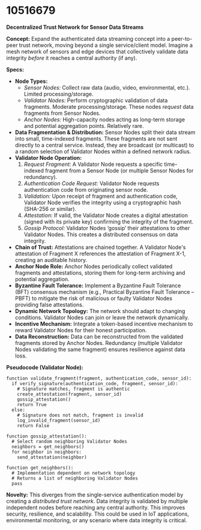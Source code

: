 # 10516679

**Decentralized Trust Network for Sensor Data Streams**

**Concept:** Expand the authenticated data streaming concept into a peer-to-peer trust network, moving beyond a single service/client model.  Imagine a mesh network of sensors and edge devices that collectively validate data integrity *before* it reaches a central authority (if any).

**Specs:**

*   **Node Types:**
    *   *Sensor Nodes:*  Collect raw data (audio, video, environmental, etc.). Limited processing/storage.
    *   *Validator Nodes:*  Perform cryptographic validation of data fragments.  Moderate processing/storage.  These nodes *request* data fragments from Sensor Nodes.
    *   *Anchor Nodes:*  High-capacity nodes acting as long-term storage and potential aggregation points. Relatively rare.
*   **Data Fragmentation & Distribution:**  Sensor Nodes split their data stream into small, time-indexed fragments. These fragments are not sent directly to a central service.  Instead, they are broadcast (or multicast) to a random selection of Validator Nodes within a defined network radius.
*   **Validator Node Operation:**
    1.  *Request Fragment:*  A Validator Node requests a specific time-indexed fragment from a Sensor Node (or multiple Sensor Nodes for redundancy).
    2.  *Authentication Code Request:* Validator Node requests authentication code from originating sensor node.
    3.  *Validation:* Upon receipt of fragment and authentication code, Validator Node verifies the integrity using a cryptographic hash (SHA-256 or similar).
    4.  *Attestation:* If valid, the Validator Node creates a digital attestation (signed with its private key) confirming the integrity of the fragment.
    5.  *Gossip Protocol:* Validator Nodes ‘gossip’ their attestations to other Validator Nodes. This creates a distributed consensus on data integrity.
*   **Chain of Trust:**  Attestations are chained together.  A Validator Node's attestation of Fragment X references the attestation of Fragment X-1, creating an auditable history.
*   **Anchor Node Role:** Anchor Nodes periodically collect validated fragments and attestations, storing them for long-term archiving and potential aggregation.
*   **Byzantine Fault Tolerance:**  Implement a Byzantine Fault Tolerance (BFT) consensus mechanism (e.g., Practical Byzantine Fault Tolerance – PBFT) to mitigate the risk of malicious or faulty Validator Nodes providing false attestations.
*   **Dynamic Network Topology:**  The network should adapt to changing conditions. Validator Nodes can join or leave the network dynamically.
*   **Incentive Mechanism:** Integrate a token-based incentive mechanism to reward Validator Nodes for their honest participation.
*   **Data Reconstruction:**  Data can be reconstructed from the validated fragments stored by Anchor Nodes. Redundancy (multiple Validator Nodes validating the same fragment) ensures resilience against data loss.

**Pseudocode (Validator Node):**

```
function validate_fragment(fragment, authentication_code, sensor_id):
  if verify_signature(authentication_code, fragment, sensor_id):
    # Signature matches, fragment is authentic
    create_attestation(fragment, sensor_id)
    gossip_attestation()
    return True
  else:
    # Signature does not match, fragment is invalid
    log_invalid_fragment(sensor_id)
    return False

function gossip_attestation():
  # Select random neighboring Validator Nodes
  neighbors = get_neighbors()
  for neighbor in neighbors:
    send_attestation(neighbor)

function get_neighbors():
  # Implementation dependent on network topology
  # Returns a list of neighboring Validator Nodes
  pass
```

**Novelty:** This diverges from the single-service authentication model by creating a *distributed trust network*.  Data integrity is validated by multiple independent nodes before reaching any central authority.  This improves security, resilience, and scalability. This could be used in IoT applications, environmental monitoring, or any scenario where data integrity is critical.